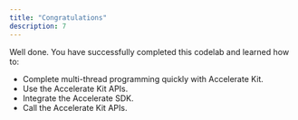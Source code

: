 ```yaml
---
title: "Congratulations"
description: 7
---
```


Well done. You have successfully completed this codelab and learned how to:

- Complete multi-thread programming quickly with Accelerate Kit.
- Use the Accelerate Kit APIs.
- Integrate the Accelerate SDK.
- Call the Accelerate Kit APIs.

